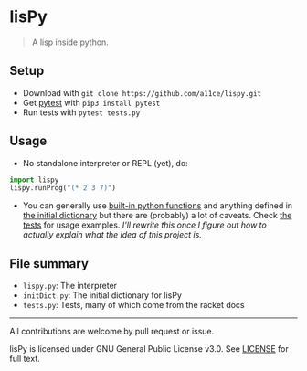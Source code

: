 # lisPy

> A lisp inside python.

## Setup

- Download with `git clone https://github.com/a11ce/lispy.git`
- Get [pytest](pytest.org) with `pip3 install pytest`
- Run tests with `pytest tests.py`

## Usage

- No standalone interpreter or REPL (yet), do:
```python
import lispy
lispy.runProg("(* 2 3 7)")
```
- You can generally use [built-in python functions](https://docs.python.org/3/library/functions.html) and anything defined in [the initial dictionary](../master/initDict.py) but there are (probably) a lot of caveats. Check [the tests](../master/tests.py) for usage examples. *I'll rewrite this once I figure out how to actually explain what the idea of this project is.*

## File summary
- `lispy.py`: The interpreter
- `initDict.py`: The initial dictionary for lisPy
- `tests.py`: Tests, many of which come from the racket docs

--- 

All contributions are welcome by pull request or issue.

lisPy is licensed under GNU General Public License v3.0. See [LICENSE](../master/LICENSE) for full text.